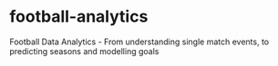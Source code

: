 # football-analytics
Football Data Analytics - From understanding single match events, to predicting seasons and modelling goals
